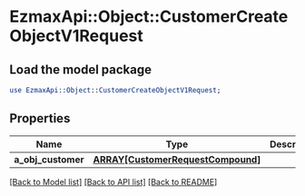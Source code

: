 # EzmaxApi::Object::CustomerCreateObjectV1Request

## Load the model package
```perl
use EzmaxApi::Object::CustomerCreateObjectV1Request;
```

## Properties
Name | Type | Description | Notes
------------ | ------------- | ------------- | -------------
**a_obj_customer** | [**ARRAY[CustomerRequestCompound]**](CustomerRequestCompound.md) |  | 

[[Back to Model list]](../README.md#documentation-for-models) [[Back to API list]](../README.md#documentation-for-api-endpoints) [[Back to README]](../README.md)


